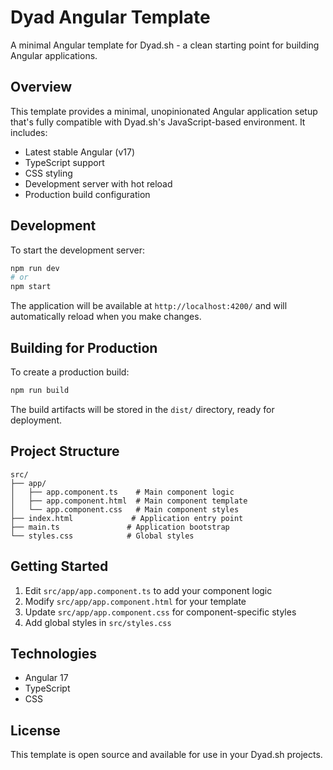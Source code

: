 # Dyad Angular Template

A minimal Angular template for Dyad.sh - a clean starting point for building Angular applications.

## Overview

This template provides a minimal, unopinionated Angular application setup that's fully compatible with Dyad.sh's JavaScript-based environment. It includes:

- Latest stable Angular (v17)
- TypeScript support
- CSS styling
- Development server with hot reload
- Production build configuration

## Development

To start the development server:

```bash
npm run dev
# or
npm start
```

The application will be available at `http://localhost:4200/` and will automatically reload when you make changes.

## Building for Production

To create a production build:

```bash
npm run build
```

The build artifacts will be stored in the `dist/` directory, ready for deployment.

## Project Structure

```
src/
├── app/
│   ├── app.component.ts    # Main component logic
│   ├── app.component.html  # Main component template
│   └── app.component.css   # Main component styles
├── index.html             # Application entry point
├── main.ts               # Application bootstrap
└── styles.css            # Global styles
```

## Getting Started

1. Edit `src/app/app.component.ts` to add your component logic
2. Modify `src/app/app.component.html` for your template
3. Update `src/app/app.component.css` for component-specific styles
4. Add global styles in `src/styles.css`

## Technologies

- Angular 17
- TypeScript
- CSS

## License

This template is open source and available for use in your Dyad.sh projects.
